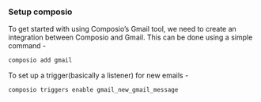 
### Setup composio

To get started with using Composio’s Gmail tool, we need to create an integration between Composio and Gmail. This can be done using a simple command -

```sh
composio add gmail
```

To set up a trigger(basically a listener) for new emails -
``` sh
composio triggers enable gmail_new_gmail_message
```